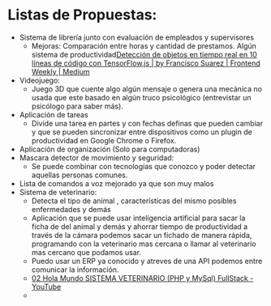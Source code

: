 # Listas de Propuestas:

* Sistema de librería junto con evaluación de empleados y supervisores
  * Mejoras: Comparación entre horas y cantidad de prestamos. Algún sistema de productividad[Detección de objetos en tiempo real en 10 líneas de código con TensorFlow.js | by Francisco Suarez | Frontend Weekly | Medium](https://medium.com/front-end-weekly/detecci%C3%B3n-de-objetos-en-tiempo-real-en-10-l%C3%ADneas-de-c%C3%B3digo-con-tensorflow-js-a0ea199a1d12)
* Videojuego:
  * Juego 3D que cuente algo algún mensaje o  genera una mecánica no usada que este basado en algún truco psicológico (entrevistar un psicólogo para saber más).
* Aplicación de tareas
  * Divide una tarea en partes y con fechas definas que pueden cambiar y que se pueden sincronizar entre dispositivos como un plugin de productividad en Google Chrome o Firefox.
* Aplicación de organización (Solo para computadoras)
* Mascara detector de movimiento y seguridad:
  * Se puede combinar con tecnologías que conozco y poder detectar aquellas personas comunes.
* Lista de comandos a voz mejorado ya que son muy malos
* Sistema de veterinario:
  * Detecta el tipo de animal , características  del mismo posibles enfermedades y demás
  * Aplicación que se puede usar inteligencia artificial para sacar la ficha de del animal y demás y ahorrar tiempo de productividad a través de la cámara podemos sacar un fichado de manera rápida, programando con la veterinario mas cercana o llamar al veterinario mas cercano que podamos usar.
  * Puedo usar un ERP ya conocido y atreves de una API podemos entre comunicar la información.
  * [02 Hola Mundo SISTEMA VETERINARIO (PHP y MySql) FullStack - YouTube](https://www.youtube.com/watch?v=UxGzzBg9YDM)
  * 
